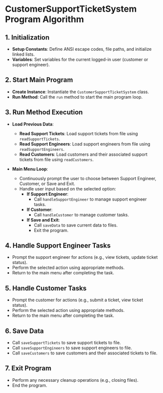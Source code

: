 # CustomerSupportTicketSystem Program Algorithm

## 1. Initialization

- **Setup Constants**: Define ANSI escape codes, file paths, and initialize linked lists.
- **Variables**: Set variables for the current logged-in user (customer or support engineer).

## 2. Start Main Program

- **Create Instance**: Instantiate the `CustomerSupportTicketSystem` class.
- **Run Method**: Call the `run` method to start the main program loop.

## 3. Run Method Execution

- **Load Previous Data**:
    - **Read Support Tickets**: Load support tickets from file using `readSupportTickets`.
    - **Read Support Engineers**: Load support engineers from file using `readSupportEngineers`.
    - **Read Customers**: Load customers and their associated support tickets from file using `readCustomers`.

- **Main Menu Loop**:
    - Continuously prompt the user to choose between Support Engineer, Customer, or Save and Exit.
    - Handle user input based on the selected option:
        - **If Support Engineer**:
            - Call `handleSupportEngineer` to manage support engineer tasks.
        - **If Customer**:
            - Call `handleCustomer` to manage customer tasks.
        - **If Save and Exit**:
            - Call `saveData` to save current data to files.
            - Exit the program.

## 4. Handle Support Engineer Tasks

- Prompt the support engineer for actions (e.g., view tickets, update ticket status).
- Perform the selected action using appropriate methods.
- Return to the main menu after completing the task.

## 5. Handle Customer Tasks

- Prompt the customer for actions (e.g., submit a ticket, view ticket status).
- Perform the selected action using appropriate methods.
- Return to the main menu after completing the task.

## 6. Save Data

- Call `saveSupportTickets` to save support tickets to file.
- Call `saveSupportEngineers` to save support engineers to file.
- Call `saveCustomers` to save customers and their associated tickets to file.

## 7. Exit Program

- Perform any necessary cleanup operations (e.g., closing files).
- End the program.

